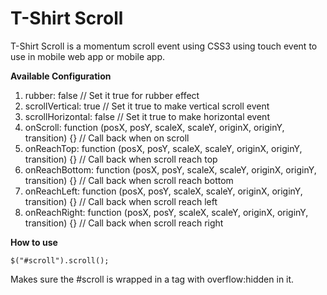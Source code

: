 T-Shirt Scroll
==============

T-Shirt Scroll is a momentum scroll event using CSS3 using touch event to use in mobile web app or mobile app.

**Available Configuration**

1. rubber: false // Set it true for rubber effect
1. scrollVertical: true // Set it true to make vertical scroll event
1. scrollHorizontal: false // Set it true to make horizontal event
1. onScroll: function (posX, posY, scaleX, scaleY, originX, originY, transition) {} // Call back when on scroll
1. onReachTop: function (posX, posY, scaleX, scaleY, originX, originY, transition) {} // Call back when scroll reach top
1. onReachBottom: function (posX, posY, scaleX, scaleY, originX, originY, transition) {} // Call back when scroll reach bottom
1. onReachLeft: function (posX, posY, scaleX, scaleY, originX, originY, transition) {} // Call back when scroll reach left
1. onReachRight: function (posX, posY, scaleX, scaleY, originX, originY, transition) {} // Call back when scroll reach right

**How to use**

	$("#scroll").scroll();

Makes sure the #scroll is wrapped in a tag with overflow:hidden in it.
